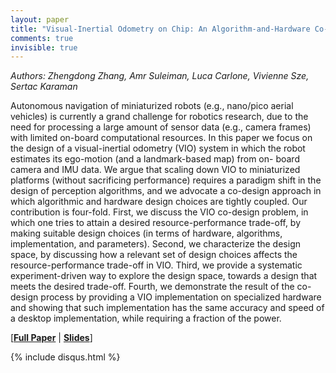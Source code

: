 ```yaml
---
layout: paper
title: "Visual-Inertial Odometry on Chip: An Algorithm-and-Hardware Co-design Approach"
comments: true
invisible: true
---
```


<p class="text-left"><i>Authors: Zhengdong Zhang, Amr Suleiman, Luca Carlone, Vivienne Sze, Sertac Karaman</i></p>

Autonomous navigation of miniaturized robots (e.g., nano/pico aerial vehicles) is currently a grand challenge for robotics research, due to the need for processing a large amount of sensor data (e.g., camera frames) with limited on-board computational resources. In this paper we focus on the design of a visual-inertial odometry (VIO) system in which the robot estimates its ego-motion (and a landmark-based map) from on- board camera and IMU data. We argue that scaling down VIO to miniaturized platforms (without sacrificing performance) requires a paradigm shift in the design of perception algorithms, and we advocate a co-design approach in which algorithmic and hardware design choices are tightly coupled. Our contribution is four-fold. First, we discuss the VIO co-design problem, in which one tries to attain a desired resource-performance trade-off, by making suitable design choices (in terms of hardware, algorithms, implementation, and parameters). Second, we characterize the design space, by discussing how a relevant set of design choices affects the resource-performance trade-off in VIO. Third, we provide a systematic experiment-driven way to explore the design space, towards a design that meets the desired trade-off. Fourth, we demonstrate the result of the co-design process by providing a VIO implementation on specialized hardware and showing that such implementation has the same accuracy and speed of a desktop implementation, while requiring a fraction of the power.

[<b><a href="/static/papers/74.pdf">Full Paper</a></b> \| <b><a href="/static/slides/74.mp4">Slides</a></b>]

{% include disqus.html %}